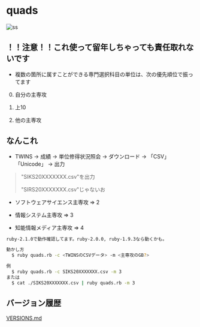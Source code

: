 # quads

![ss](https://raw.github.com/rkmathi/quads/master/ss.jpg)

## ！！注意！！これ使って留年しちゃっても責任取れないです

* 複数の箇所に属すことができる専門選択科目の単位は、次の優先順位で振ってます

0. 自分の主専攻

0. 上10

0. 他の主専攻


## なんこれ

* TWINS -> 成績 -> 単位修得状況照会 -> ダウンロード -> 「CSV」「Unicode」 -> 出力

> "SIKS20XXXXXXX.csv"を出力
>
> "SIRS20XXXXXXX.csv"じゃないお

* ソフトウェアサイエンス主専攻 => 2

* 情報システム主専攻           => 3

* 知能情報メディア主専攻       => 4

```sh
ruby-2.1.0で動作確認してます。ruby-2.0.0, ruby-1.9.3なら動くかも。

動かし方
  $ ruby quads.rb -c <TWINSのCSVデータ> -m <主専攻のGB?>

例
  $ ruby quads.rb -c SIKS20XXXXXXX.csv -m 3
または
  $ cat ./SIKS20XXXXXXX.csv | ruby quads.rb -m 3
```

## バージョン履歴

[VERSIONS.md](https://github.com/rkmathi/quads/blob/master/VERSIONS.md)

